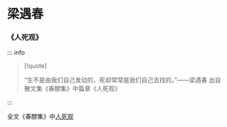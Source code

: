 # 梁遇春

### 《人死观》

::: info

> [!quote]
>
> “生不是由我们自己发动的，死却常常是我们自己去找的。”——梁遇春
> 出自散文集《春醪集》中篇章《人死观》

:::

全文《春醪集》中[人死观](../post/liangyuchun-1930.md)
